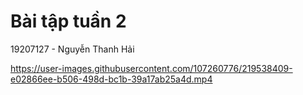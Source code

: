 # Bài tập tuần 2
19207127 - Nguyễn Thanh Hải


https://user-images.githubusercontent.com/107260776/219538409-e02866ee-b506-498d-bc1b-39a17ab25a4d.mp4

